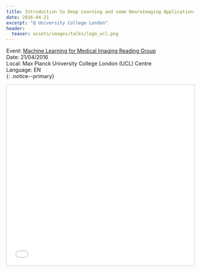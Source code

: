```yaml
---
title: Introduction to Deep Learning and some Neuroimaging Applications
date: 2016-04-21
excerpt: "@ University College London"
header:
  teaser: assets/images/talks/logo_ucl.png
---
```


Event: [Machine Learning for Medical Imaging Reading Group](http://www.csml.ucl.ac.uk/events/287) <br>
Date:  21/04/2016<br>
Local: Max Planck University College London (UCL) Centre  <br>
Language: EN<br>
{: .notice--primary}

<center><iframe src="//www.slideshare.net/slideshow/embed_code/key/3p00hUAmnVhPH3" width="595" height="485" frameborder="0" marginwidth="0" marginheight="0" scrolling="no" style="border:1px solid #CCC; border-width:1px; margin-bottom:5px; max-width: 100%;" allowfullscreen> </iframe> <center>
